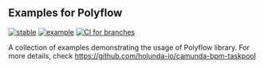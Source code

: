 ## Examples for Polyflow

[![stable](https://img.shields.io/badge/lifecycle-STABLE-green.svg)](https://github.com/holisticon#open-source-lifecycle)
[![example](https://img.shields.io/badge/lifecycle-EXAMPLE-blue.svg)](https://github.com/holisticon#open-source-lifecycle)
[![CI for branches](https://github.com/holunda-io/polyflow-examples/actions/workflows/ci.yml/badge.svg)](https://github.com/holunda-io/polyflow-examples/actions/workflows/ci.yml)

A collection of examples demonstrating the usage of Polyflow library.
For more details, check https://github.com/holunda-io/camunda-bpm-taskpool
